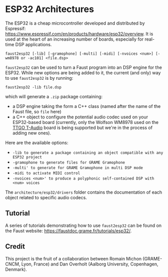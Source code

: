 # ESP32 Architectures

The ESP32 is a cheap microcontroller developed and distributed by Espressif: <https://www.espressif.com/en/products/hardware/esp32/overview>. It is used at the heart of an increasing number of boards, especially for real-time DSP applications.

 `faust2esp32 [-lib] [-gramophone] [-multi] [-midi] [-nvoices <num>] [-wm8978 or -ac101] <file.dsp>`

`faust2esp32` can be used to turn a Faust program into an DSP engine for the ESP32. While new options are being added to it, the current (and only) way to use `faust2esp32` is by running:

```
faust2esp32 -lib file.dsp
```

which will generate a `.zip` package containing: 

* a DSP engine taking the form a C++ class (named after the name of the Faust file, so `file` here)
* a C++ object to configure the potential audio codec used on your ESP32-based board (currently, only the Wolfson WM8978 used on the [TTGO T-Audio](https://github.com/LilyGO/TTGO-TAudio) board is being supported but we're in the process of adding new ones).

Here are the available options:

- `-lib to generate a package containing an object compatible with any ESP32 project`
- `-gramophone to generate files for GRAME Gramophone`
- `-multi' to generate for GRAME Gramophone in multi DSP mode`
- `-midi to activate MIDI control`
- `-nvoices <num>' to produce a polyphonic self-contained DSP with <num> voices`


The `architecture/esp32/drivers` folder contains the documentation of each object related to specific audio codecs.

## Tutorial

A series of tutorials demonstrating how to use `faust2esp32` can be found on the Faust website: <https://faustdoc.grame.fr/tutorials/esp32/>.

## Credit

This project is the fruit of a collaboration between Romain Michon (GRAME-CNCM, Lyon, France) and Dan Overholt (Aalborg University, Copenhagen, Denmark).
